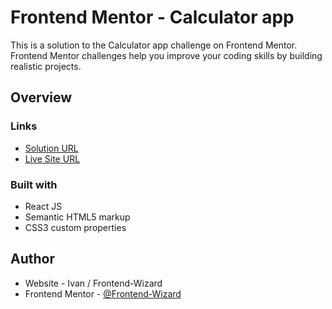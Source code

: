 
# Frontend Mentor - Calculator app

This is a solution to the Calculator app challenge on Frontend Mentor. Frontend Mentor challenges help you improve your coding skills by building realistic projects.

## Overview

### Links

- [Solution URL](https://github.com/Frontend-Wizard/Calculator-App)
- [Live Site URL](https://frontend-wizard.github.io/Calculator-App)

### Built with

- React JS
- Semantic HTML5 markup
- CSS3 custom properties

## Author

- Website - Ivan / Frontend-Wizard
- Frontend Mentor - [@Frontend-Wizard](https://www.frontendmentor.io/profile/Frontend-Wizard)
